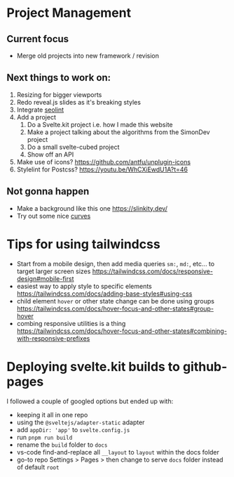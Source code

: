 # Project Management
## Current focus

- Merge old projects into new framework / revision

## Next things to work on:

1. Resizing for bigger viewports
2. Redo reveal.js slides as it's breaking styles
3. Integrate <a href:external href="https://www.npmjs.com/package/seolint">seolint</a>
4. Add a project
   1. Do a Svelte.kit project i.e. how I made this website
   2. Make a project talking about the algorithms from the SimonDev project
   3. Do a small svelte-cubed project
   4. Show off an API
5. Make use of icons? https://github.com/antfu/unplugin-icons
6. Stylelint for Postcss? https://youtu.be/WhCXiEwdU1A?t=46

## Not gonna happen

- Make a background like this one https://slinkity.dev/
- Try out some nice <a href:external href="https://www.youtube.com/watch?v=lPJVi797Uy0">curves</a>

# Tips for using tailwindcss

- Start from a mobile design, then add media queries `sm:`, `md:`, etc... to target larger screen sizes https://tailwindcss.com/docs/responsive-design#mobile-first
- easiest way to apply style to specific elements https://tailwindcss.com/docs/adding-base-styles#using-css
- child element `hover` or other state change can be done using groups https://tailwindcss.com/docs/hover-focus-and-other-states#group-hover
- combing responsive utilities is a thing https://tailwindcss.com/docs/hover-focus-and-other-states#combining-with-responsive-prefixes

# Deploying svelte.kit builds to github-pages

I followed a couple of googled options but ended up with:

- keeping it all in one repo
- using the `@sveltejs/adapter-static` adapter
- add `appDir: 'app'` to `svelte.config.js`
- run `pnpm run build`
- rename the `build` folder to `docs`
- vs-code find-and-replace all `__layout` to `layout` within the docs folder
- go-to repo Settings > Pages > then change to serve `docs` folder instead of default `root`
